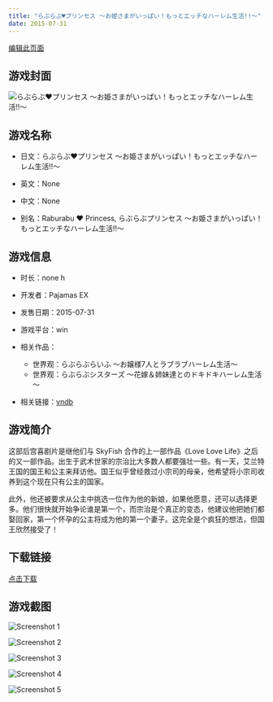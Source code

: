 ```yaml
---
title: "らぶらぶ♥プリンセス ～お姫さまがいっぱい！もっとエッチなハーレム生活!!～"
date: 2015-07-31
---
```

[编辑此页面](https://github.com/ACG-3/ADV3-source/blob/main/source/_posts/%E3%82%89%E3%81%B6%E3%82%89%E3%81%B6%E3%82%B7%E3%82%B9%E3%82%BF%E3%83%BC%E3%82%BA%20%EF%BD%9E%E8%8A%B1%E5%AB%81%EF%BC%86%E5%A7%89%E5%A6%B9%E9%81%94%E3%81%A8%E3%81%AE%E3%83%89%E3%82%AD%E3%83%89%E3%82%AD%E3%83%8F%E3%83%BC%E3%83%AC%E3%83%A0%E7%94%9F%E6%B4%BB%EF%BD%9E.md)

## 游戏封面

![らぶらぶ♥プリンセス ～お姫さまがいっぱい！もっとエッチなハーレム生活!!～](https%3A//pan.timero.xyz/onedrive/img_lib_001/%E3%82%89%E3%81%B6%E3%82%89%E3%81%B6%E3%82%B7%E3%82%B9%E3%82%BF%E3%83%BC%E3%82%BA%20%EF%BD%9E%E8%8A%B1%E5%AB%81%EF%BC%86%E5%A7%89%E5%A6%B9%E9%81%94%E3%81%A8%E3%81%AE%E3%83%89%E3%82%AD%E3%83%89%E3%82%AD%E3%83%8F%E3%83%BC%E3%83%AC%E3%83%A0%E7%94%9F%E6%B4%BB%EF%BD%9E_cover.avif)


## 游戏名称

- 日文：らぶらぶ♥プリンセス ～お姫さまがいっぱい！もっとエッチなハーレム生活!!～
- 英文：None
- 中文：None

- 别名：Raburabu ♥ Princess, らぶらぶプリンセス ～お姫さまがいっぱい！もっとエッチなハーレム生活!!～


## 游戏信息

- 时长：none h
- 开发者：Pajamas EX
- 发售日期：2015-07-31
- 游戏平台：win
- 相关作品：
   - 世界观：らぶらぶらいふ ～お嬢様7人とラブラブハーレム生活～
   - 世界观：らぶらぶシスターズ ～花嫁＆姉妹達とのドキドキハーレム生活～

- 相关链接：[vndb](https://vndb.org/v16657)


## 游戏简介

这部后宫喜剧片是继他们与 SkyFish 合作的上一部作品《Love Love Life》之后的又一部作品。出生于武术世家的宗治比大多数人都要强壮一些。有一天，艾兰特王国的国王和公主来拜访他。国王似乎曾经救过小宗司的母亲，他希望将小宗司收养到这个现在只有公主的国家。

此外，他还被要求从公主中挑选一位作为他的新娘，如果他愿意，还可以选择更多。他们很快就开始争论谁是第一个，而宗治是个真正的变态，他建议他把她们都娶回家，第一个怀孕的公主将成为他的第一个妻子。这完全是个疯狂的想法，但国王欣然接受了！




## 下载链接

[点击下载](https://pan.timero.xyz/onedrive/adv_lib_001/%E3%82%89%E3%81%B6%E3%82%89%E3%81%B6%E3%82%B7%E3%82%B9%E3%82%BF%E3%83%BC%E3%82%BA%20%EF%BD%9E%E8%8A%B1%E5%AB%81%EF%BC%86%E5%A7%89%E5%A6%B9%E9%81%94%E3%81%A8%E3%81%AE%E3%83%89%E3%82%AD%E3%83%89%E3%82%AD%E3%83%8F%E3%83%BC%E3%83%AC%E3%83%A0%E7%94%9F%E6%B4%BB%EF%BD%9E)


## 游戏截图


![Screenshot 1](https%3A//pan.timero.xyz/onedrive/img_lib_001/%E3%82%89%E3%81%B6%E3%82%89%E3%81%B6%E3%82%B7%E3%82%B9%E3%82%BF%E3%83%BC%E3%82%BA%20%EF%BD%9E%E8%8A%B1%E5%AB%81%EF%BC%86%E5%A7%89%E5%A6%B9%E9%81%94%E3%81%A8%E3%81%AE%E3%83%89%E3%82%AD%E3%83%89%E3%82%AD%E3%83%8F%E3%83%BC%E3%83%AC%E3%83%A0%E7%94%9F%E6%B4%BB%EF%BD%9E_Screenshot_1.avif)

![Screenshot 2](https%3A//pan.timero.xyz/onedrive/img_lib_001/%E3%82%89%E3%81%B6%E3%82%89%E3%81%B6%E3%82%B7%E3%82%B9%E3%82%BF%E3%83%BC%E3%82%BA%20%EF%BD%9E%E8%8A%B1%E5%AB%81%EF%BC%86%E5%A7%89%E5%A6%B9%E9%81%94%E3%81%A8%E3%81%AE%E3%83%89%E3%82%AD%E3%83%89%E3%82%AD%E3%83%8F%E3%83%BC%E3%83%AC%E3%83%A0%E7%94%9F%E6%B4%BB%EF%BD%9E_Screenshot_2.avif)

![Screenshot 3](https%3A//pan.timero.xyz/onedrive/img_lib_001/%E3%82%89%E3%81%B6%E3%82%89%E3%81%B6%E3%82%B7%E3%82%B9%E3%82%BF%E3%83%BC%E3%82%BA%20%EF%BD%9E%E8%8A%B1%E5%AB%81%EF%BC%86%E5%A7%89%E5%A6%B9%E9%81%94%E3%81%A8%E3%81%AE%E3%83%89%E3%82%AD%E3%83%89%E3%82%AD%E3%83%8F%E3%83%BC%E3%83%AC%E3%83%A0%E7%94%9F%E6%B4%BB%EF%BD%9E_Screenshot_3.avif)

![Screenshot 4](https%3A//pan.timero.xyz/onedrive/img_lib_001/%E3%82%89%E3%81%B6%E3%82%89%E3%81%B6%E3%82%B7%E3%82%B9%E3%82%BF%E3%83%BC%E3%82%BA%20%EF%BD%9E%E8%8A%B1%E5%AB%81%EF%BC%86%E5%A7%89%E5%A6%B9%E9%81%94%E3%81%A8%E3%81%AE%E3%83%89%E3%82%AD%E3%83%89%E3%82%AD%E3%83%8F%E3%83%BC%E3%83%AC%E3%83%A0%E7%94%9F%E6%B4%BB%EF%BD%9E_Screenshot_4.avif)

![Screenshot 5](https%3A//pan.timero.xyz/onedrive/img_lib_001/%E3%82%89%E3%81%B6%E3%82%89%E3%81%B6%E3%82%B7%E3%82%B9%E3%82%BF%E3%83%BC%E3%82%BA%20%EF%BD%9E%E8%8A%B1%E5%AB%81%EF%BC%86%E5%A7%89%E5%A6%B9%E9%81%94%E3%81%A8%E3%81%AE%E3%83%89%E3%82%AD%E3%83%89%E3%82%AD%E3%83%8F%E3%83%BC%E3%83%AC%E3%83%A0%E7%94%9F%E6%B4%BB%EF%BD%9E_Screenshot_5.avif)


